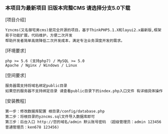 ### 本项目为最新项目  旧版本完整CMS 请选择分支5.0下载

[项目介绍]
```
Yzncms(又名御宅男cms)是完全开源的项目，基于ThinkPHP5.1.X和layui2.x最新版,框架易于功能扩展，代码维护，方便二次开发  
帮助开发者简单高效降低二次开发成本，满足专注业务深度开发的需求。
```
[环境要求]
```
php >= 5.6 (支持php7) / MySQL >= 5.0
Apache / Nginx / Windows / Linux
```
[空间要求]
```
服务器需支持将域名绑定public目录
如果您的服务器不支持绑定目录 请查看public目录下的index.php入口文件 有详细具体操作
```
[安装教程]
```
第一步：修改数据库配置 根目录/config/database.php  
第二步：将根目录的yzncms.sql文件导入数据库即可  
第三步：后台入口 http://您的域名/admin 默认账号密码 （超级管理员：admin 123456 普通管理员：ken678 123456)
```
